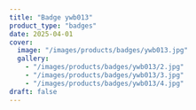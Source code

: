 ```yaml
---
title: "Badge ywb013"
product_type: "badges"
date: 2025-04-01
cover:
  image: "/images/products/badges/ywb013.jpg"
  gallery:
    - "/images/products/badges/ywb013/2.jpg"
    - "/images/products/badges/ywb013/3.jpg"
    - "/images/products/badges/ywb013/4.jpg"
draft: false
---
```

